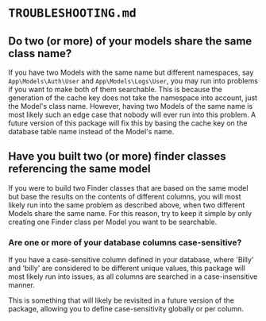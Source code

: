 # `TROUBLESHOOTING.md`

## Do two (or more) of your models share the same class name? 

If you have two Models with the same name but different namespaces, say `App\Models\Auth\User` and `App\Models\Logs\User`, you may run into problems if you
want to make both of them searchable. This is because the generation of the cache key does not take the namespace into account, just the Model's class name.
However, having two Models of the same name is most likely such an edge case that nobody will ever run into this problem. A future version of this package
will fix this by basing the cache key on the database table name instead of the Model's name.

## Have you built two (or more) finder classes referencing the same model

If you were to build two Finder classes that are based on the same model but base the results on the contents of different columns, you will most likely run
into the same problem as described above, when two different Models share the same name. For this reason, try to keep it simple by only creating one Finder 
class per Model you want to be searchable.

### Are one or more of your database columns case-sensitive?

If you have a case-sensitive column defined in your database, where 'Billy' and 'billy' are considered to be different unique values, this package will most
likely run into issues, as all columns are searched in a case-insensitive manner. 

This is something that will likely be revisited in a future version of the package, allowing you to define case-sensitivity globally or per column.
